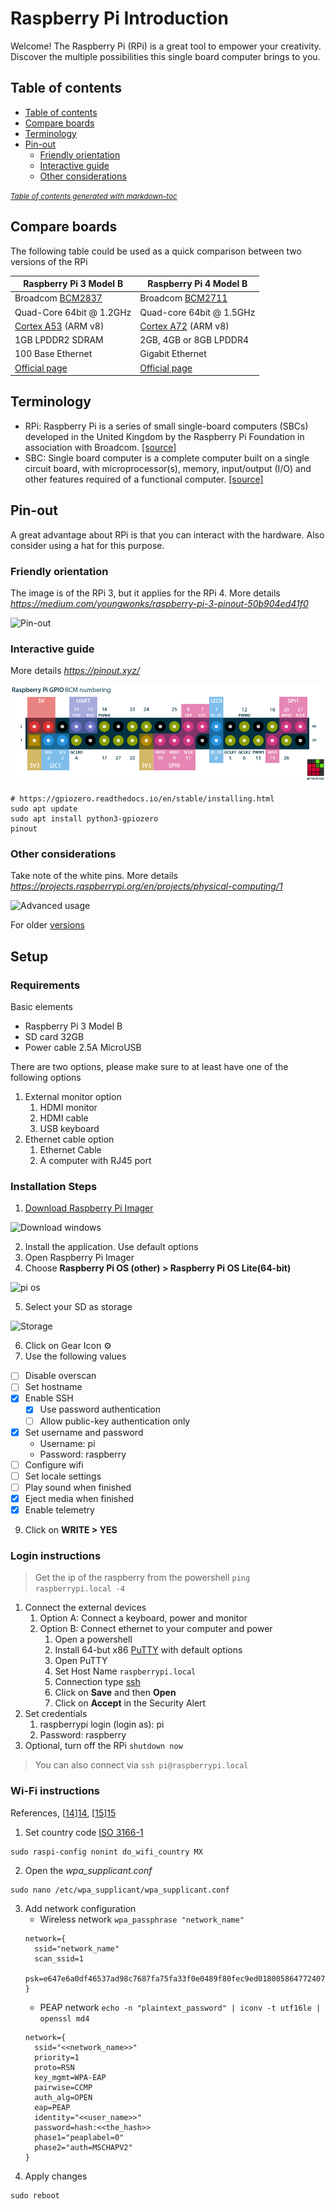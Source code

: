 Raspberry Pi Introduction
=========================

Welcome! The Raspberry Pi (RPi) is a great tool to empower your creativity. Discover the multiple possibilities this single board computer brings to you.

Table of contents
-----------------
- [Table of contents](#table-of-contents)
- [Compare boards](#compare-boards)
- [Terminology](#terminology)
- [Pin-out](#pin-out)
  * [Friendly orientation](#friendly-orientation)
  * [Interactive guide](#interactive-guide)
  * [Other considerations](#other-considerations)

<small><i><a href='http://ecotrust-canada.github.io/markdown-toc/'>Table of contents generated with markdown-toc</a></i></small>

Compare boards
--------------

The following table could be used as a quick comparison between two versions of the RPi

| Raspberry Pi 3 Model B   | Raspberry Pi 4 Model B   |
|--------------------------|--------------------------|
| Broadcom [BCM2837][1]    | Broadcom [BCM2711][2]    |
| Quad-Core 64bit @ 1.2GHz | Quad-core 64bit @ 1.5GHz |
| [Cortex A53][3] (ARM v8) | [Cortex A72][4] (ARM v8) |
| 1GB LPDDR2 SDRAM         | 2GB, 4GB or 8GB LPDDR4   |
| 100 Base Ethernet        | Gigabit Ethernet         |
| [Official page][5]       | [Official page][6]       |

Terminology
-----------
* RPi: Raspberry Pi is a series of small single-board computers (SBCs) developed in the United Kingdom by 
the Raspberry Pi Foundation in association with Broadcom. [[source]][7]
* SBC: Single board computer is a complete computer built on a single circuit board, with microprocessor(s), memory, 
input/output (I/O) and other features required of a functional computer. [[source]][8]


Pin-out
-------
A great advantage about RPi is that you can interact with the hardware. Also consider using a hat for this purpose.

### Friendly orientation 

The image is of the RPi 3, but it applies for the RPi 4. More details *https://medium.com/youngwonks/raspberry-pi-3-pinout-50b904ed41f0*

![Pin-out](https://miro.medium.com/max/1400/1*A2gpUDLyOx903dVUStHFTA.jpeg)

### Interactive guide

More details *https://pinout.xyz/*

![Pin-out](https://raw.githubusercontent.com/Gadgetoid/Pinout.xyz/master/resources/raspberry-pi-pinout.png)

```shell
# https://gpiozero.readthedocs.io/en/stable/installing.html
sudo apt update
sudo apt install python3-gpiozero
pinout
```

### Other considerations

Take note of the white pins. More details *https://projects.raspberrypi.org/en/projects/physical-computing/1*

![Advanced usage](https://projects-static.raspberrypi.org/projects/physical-computing/765b944f3fe3d57bd3568794ff6527f72b57ddc8/en/images/pinout.png)

For older [versions][9]

Setup
-----

### Requirements

Basic elements
- Raspberry Pi 3 Model B
- SD card 32GB
- Power cable 2.5A MicroUSB

There are two options, please make sure to at least have one of the following options
1. External monitor option
   1. HDMI monitor
   2. HDMI cable
   3. USB keyboard
2. Ethernet cable option
   1. Ethernet Cable
   2. A computer with RJ45 port


### Installation Steps
1. [Download Raspberry Pi Imager][10]

![Download windows](https://raspberrytec.blob.core.windows.net/images/download-windows.png)

2. Install the application. Use default options
3. Open Raspberry Pi Imager
4. Choose **Raspberry Pi OS (other) > Raspberry Pi OS Lite(64-bit)**

![pi os](https://raspberrytec.blob.core.windows.net/images/pios-lite.png)

5. Select your SD as storage

![Storage](https://raspberrytec.blob.core.windows.net/images/chose-storage.png)

6. Click on Gear Icon ⚙️
7. Use the following values

- [ ] Disable overscan
- [ ] Set hostname
- [x] Enable SSH
  - [x] Use password authentication
  - [ ] Allow public-key authentication only
- [x] Set username and password
  - Username: pi
  - Password: raspberry
- [ ] Configure wifi
- [ ] Set locale settings
- [ ] Play sound when finished
- [x] Eject media when finished
- [x] Enable telemetry

9. Click on **WRITE > YES**

### Login instructions

> Get the ip of the raspberry from the powershell `ping raspberrypi.local -4`

1. Connect the external devices
   1. Option A: Connect a keyboard, power and monitor
   2. Option B: Connect ethernet to your computer and power
      1. Open a powershell
      2. Install 64-but x86 [PuTTY][11] with default options
      3. Open PuTTY
      4. Set Host Name `raspberrypi.local`
      5. Connection type [ssh][12]
      6. Click on **Save** and then **Open**
      7. Click on **Accept** in the Security Alert
2. Set credentials
   1. raspberrypi login (login as): pi
   2. Password: raspberry
3. Optional, turn off the RPi `shutdown now`

> You can also connect via `ssh pi@raspberrypi.local`

### Wi-Fi instructions

References, [[14]][14], [[15]][15]

1. Set country code [ISO 3166-1][13] 
```shell
sudo raspi-config nonint do_wifi_country MX
```

2. Open the _wpa_supplicant.conf_

````shell
sudo nano /etc/wpa_supplicant/wpa_supplicant.conf
````

3. Add network configuration
   - Wireless network `wpa_passphrase "network_name"`
    ```shell
    network={
      ssid="network_name"
      scan_ssid=1
      psk=e647e6a0df46537ad98c7687fa75fa33f0e0489f80fec9ed0180058647724073
    }
    ```
   - PEAP network `echo -n "plaintext_password" | iconv -t utf16le | openssl md4`
    ```shell
    network={
      ssid="<<network_name>>"
      priority=1
      proto=RSN
      key_mgmt=WPA-EAP
      pairwise=CCMP
      auth_alg=OPEN
      eap=PEAP
      identity="<<user_name>>"
      password=hash:<<the_hash>>
      phase1="peaplabel=0"
      phase2="auth=MSCHAPV2"
    }
    ```
4. Apply changes
````shell
sudo reboot
````


[//]: # (References)
[1]: https://www.raspberrypi.com/documentation/computers/processors.html#bcm2837
[2]: https://www.raspberrypi.com/documentation/computers/processors.html#bcm2711
[3]: https://developer.arm.com/Processors/Cortex-A53
[4]: https://developer.arm.com/Processors/Cortex-A72
[5]: https://www.raspberrypi.com/products/raspberry-pi-3-model-b/
[6]: https://www.raspberrypi.com/products/raspberry-pi-4-model-b/
[7]: https://en.wikipedia.org/wiki/Raspberry_Pi
[8]: https://en.wikipedia.org/wiki/Single-board_computer
[9]: https://files.pimylifeup.com/gpiopinout/Raspberry%20Pi%20GPIO%20Pinout%20Key%20-%20PiMyLifeUp.pdf
[10]: https://www.raspberrypi.com/software/
[11]: https://www.chiark.greenend.org.uk/~sgtatham/putty/latest.html
[12]: https://www.ssh.com/academy/ssh/protocol
[13]: https://en.wikipedia.org/wiki/ISO_3166-1
[14]: https://blog.iamlevi.net/2017/01/connect-raspberry-pi-peap-mschap-v2-wifi/
[15]: https://raspberrytips.com/raspberry-pi-wifi-setup/
